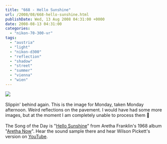 ```yaml
---
title: "668 - Hello Sunshine"
url: /2008/08/668-hello-sunshine.html
publishDate: Wed, 13 Aug 2008 04:31:00 +0000
date: 2008-08-13 04:31:00
categories: 
  - "nikon-70-300-vr"
tags: 
  - "austria"
  - "light"
  - "nikon-d300"
  - "reflection"
  - "shadow"
  - "street"
  - "summer"
  - "vienna"
  - "wien"
---
```

<a href="https://d25zfm9zpd7gm5.cloudfront.net/1200x1200/2008/20080811_180213_ps.jpg" target="_blank"><img src="https://d25zfm9zpd7gm5.cloudfront.net/0600x0600/2008/20080811_180213_ps.jpg"/></a><br/><br/>Slippin' behind again. This is the image for Monday, taken Monday afternoon. Weird reflections on the pavement. I would have had some more images, but at the moment I am completely unable to process them 🙂<br/><br/>The Song of the Day is "<a href="http://lyricsfly.com/search/view.php?95db5562de&view=333206">Hello Sunshine</a>" from Aretha Franklin's 1968 album "<a href="http://www.amazon.com/Aretha-Now-Franklin/dp/B00000331L">Aretha Now</a>". Hear the sound sample there and hear Wilson Pickett's version on <a href="http://www.youtube.com/watch?v=Uz5YftunguY">YouTube</a>.
